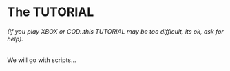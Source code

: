# The TUTORIAL
###### (If you play XBOX or COD..this TUTORIAL may be too difficult, its ok, ask for help).

We will go with scripts...

